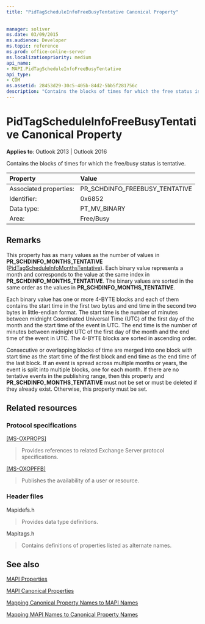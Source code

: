 ```yaml
---
title: "PidTagScheduleInfoFreeBusyTentative Canonical Property"
 
 
manager: soliver
ms.date: 03/09/2015
ms.audience: Developer
ms.topic: reference
ms.prod: office-online-server
ms.localizationpriority: medium
api_name:
- MAPI.PidTagScheduleInfoFreeBusyTentative
api_type:
- COM
ms.assetid: 28453d29-30c5-405b-84d2-5bb5f281756c
description: "Contains the blocks of times for which the free status is tentative for Outlook 2013 or Outlook 2016."
---
```


# PidTagScheduleInfoFreeBusyTentative Canonical Property

  
  
**Applies to**: Outlook 2013 | Outlook 2016 
  
Contains the blocks of times for which the free/busy status is tentative.
  
|Property |Value |
|:-----|:-----|
|Associated properties:  <br/> |PR_SCHDINFO_FREEBUSY_TENTATIVE  <br/> |
|Identifier:  <br/> |0x6852  <br/> |
|Data type:  <br/> |PT_MV_BINARY  <br/> |
|Area:  <br/> |Free/Busy  <br/> |
   
## Remarks

This property has as many values as the number of values in **PR_SCHDINFO_MONTHS_TENTATIVE** ([PidTagScheduleInfoMonthsTentative](pidtagscheduleinfomonthstentative-canonical-property.md)). Each binary value represents a month and corresponds to the value at the same index in **PR_SCHDINFO_MONTHS_TENTATIVE**. The binary values are sorted in the same order as the values in **PR_SCHDINFO_MONTHS_TENTATIVE**.
  
Each binary value has one or more 4-BYTE blocks and each of them contains the start time in the first two bytes and end time in the second two bytes in little-endian format. The start time is the number of minutes between midnight Coordinated Universal Time (UTC) of the first day of the month and the start time of the event in UTC. The end time is the number of minutes between midnight UTC of the first day of the month and the end time of the event in UTC. The 4-BYTE blocks are sorted in ascending order.
  
Consecutive or overlapping blocks of time are merged into one block with start time as the start time of the first block and end time as the end time of the last block. If an event is spread across multiple months or years, the event is split into multiple blocks, one for each month. If there are no tentative events in the publishing range, then this property and **PR_SCHDINFO_MONTHS_TENTATIVE** must not be set or must be deleted if they already exist. Otherwise, this property must be set. 
  
## Related resources

### Protocol specifications

[[MS-OXPROPS]](https://msdn.microsoft.com/library/f6ab1613-aefe-447d-a49c-18217230b148%28Office.15%29.aspx)
  
> Provides references to related Exchange Server protocol specifications.
    
[[MS-OXOPFFB]](https://msdn.microsoft.com/library/1a527299-7211-4d27-a74c-b69bd0746320%28Office.15%29.aspx)
  
> Publishes the availability of a user or resource.
    
### Header files

Mapidefs.h
  
> Provides data type definitions.
    
Mapitags.h
  
> Contains definitions of properties listed as alternate names.
    
## See also



[MAPI Properties](mapi-properties.md)
  
[MAPI Canonical Properties](mapi-canonical-properties.md)
  
[Mapping Canonical Property Names to MAPI Names](mapping-canonical-property-names-to-mapi-names.md)
  
[Mapping MAPI Names to Canonical Property Names](mapping-mapi-names-to-canonical-property-names.md)

